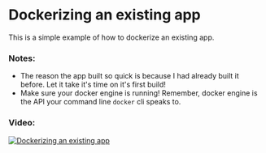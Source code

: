 # Dockerizing an existing app

This is a simple example of how to dockerize an existing app.

### Notes:
- The reason the app built so quick is because I had already built it before. Let it take it's time on it's first build!
- Make sure your docker engine is running! Remember, docker engine is the API your command line `docker` cli speaks to.

### Video: 
[![Dockerizing an existing app](https://img.youtube.com/vi/6OPofLFyjzk/0.jpg)](https://youtu.be/6OPofLFyjzk?feature=shared)